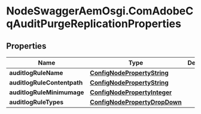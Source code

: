 # NodeSwaggerAemOsgi.ComAdobeCqAuditPurgeReplicationProperties

## Properties

Name | Type | Description | Notes
------------ | ------------- | ------------- | -------------
**auditlogRuleName** | [**ConfigNodePropertyString**](ConfigNodePropertyString.md) |  | [optional] 
**auditlogRuleContentpath** | [**ConfigNodePropertyString**](ConfigNodePropertyString.md) |  | [optional] 
**auditlogRuleMinimumage** | [**ConfigNodePropertyInteger**](ConfigNodePropertyInteger.md) |  | [optional] 
**auditlogRuleTypes** | [**ConfigNodePropertyDropDown**](ConfigNodePropertyDropDown.md) |  | [optional] 


